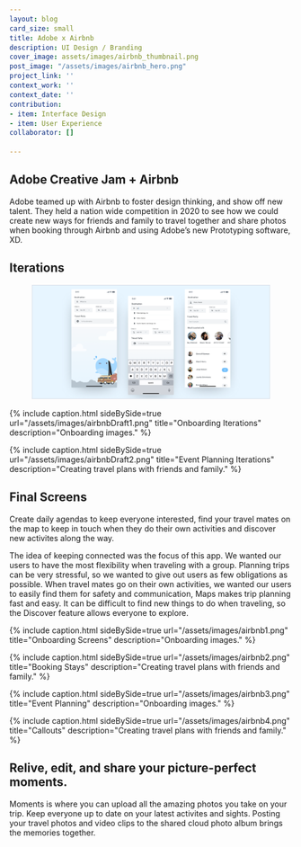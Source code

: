 ```yaml
---
layout: blog
card_size: small
title: Adobe x Airbnb
description: UI Design / Branding
cover_image: assets/images/airbnb_thumbnail.png
post_image: "/assets/images/airbnb_hero.png"
project_link: ''
context_work: ''
context_date: ''
contribution:
- item: Interface Design
- item: User Experience
collaborator: []

---
```

## Adobe Creative Jam + Airbnb

Adobe teamed up with Airbnb to foster design thinking, and show off new talent. They held a nation wide competition in 2020 to see how we could create new ways for friends and family to travel together and share photos when booking through Airbnb and using Adobe’s new Prototyping software, XD.

## Iterations

<figure> <img src="/assets/images/airbnb_before.png" alt="early drafts"> </figure>

{% include caption.html sideBySide=true url="/assets/images/airbnbDraft1.png" title="Onboarding Iterations" description="Onboarding images." %}

{% include caption.html sideBySide=true url="/assets/images/airbnbDraft2.png" title="Event Planning Iterations" description="Creating travel plans with friends and family." %}

## Final Screens

Create daily agendas to keep everyone interested, find your travel mates on the map to keep in touch when they do their own activities and discover new activites along the way.   
  
The idea of keeping connected was the focus of this app. We wanted our users to have the most flexibility when traveling with a group. Planning trips can be very stressful, so we wanted to give out users as few obligations as possible. When travel mates go on their own activities, we wanted our users to easily find them for safety and communication, Maps makes trip planning fast and easy. It can be difficult to find new things to do when traveling, so the Discover feature allows everyone to explore.

{% include caption.html sideBySide=true url="/assets/images/airbnb1.png" title="Onboarding Screens" description="Onboarding images." %}

{% include caption.html sideBySide=true url="/assets/images/airbnb2.png" title="Booking Stays" description="Creating travel plans with friends and family." %}

{% include caption.html sideBySide=true url="/assets/images/airbnb3.png" title="Event Planning" description="Onboarding images." %}

{% include caption.html sideBySide=true url="/assets/images/airbnb4.png" title="Callouts" description="Creating travel plans with friends and family." %}

## Relive, edit, and share your picture-perfect moments.

Moments is where you can upload all the amazing photos you take on your trip. Keep everyone up to date on your latest activites and sights. Posting your travel photos and video clips to the shared cloud photo album brings the memories together.